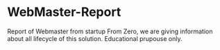 # WebMaster-Report
Report of Webmaster from startup From Zero, we are giving information about all lifecycle of this solution. Educational prupouse only.
